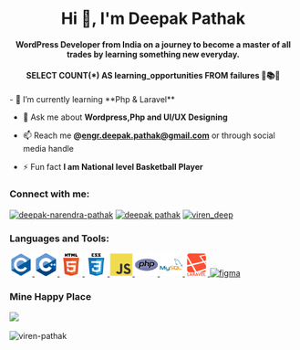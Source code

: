 <h1 align="center">Hi 👋, I'm Deepak Pathak</h1>
<h4 align="center">WordPress Developer from India on a journey to become a master of all trades by learning something new everyday.</h4>
<h4 align="center">SELECT COUNT(*) AS learning_opportunities FROM failures 🚀📚💡</h4>
- 🌱 I’m currently learning **Php & Laravel**

- 💬 Ask me about **Wordpress,Php and UI/UX Designing**

- 📫 Reach me **@engr.deepak.pathak@gmail.com** or through social media handle

- ⚡ Fun fact **I am National level Basketball Player**

<!-- SOCIAL MEDIA CONNECTIONS -->
<h3 align="left">Connect with me:</h3>
<p align="left">
<a href="https://linkedin.com/in/deepak-narendra-pathak" target="blank"><img align="center" src="https://raw.githubusercontent.com/rahuldkjain/github-profile-readme-generator/master/src/images/icons/Social/linked-in-alt.svg" alt="deepak-narendra-pathak" height="30" width="40" /></a>
<a href="https://fb.com/deepak pathak" target="blank"><img align="center" src="https://raw.githubusercontent.com/rahuldkjain/github-profile-readme-generator/master/src/images/icons/Social/facebook.svg" alt="deepak pathak" height="30" width="40" /></a>
<a href="https://instagram.com/viren_deep" target="blank"><img align="center" src="https://raw.githubusercontent.com/rahuldkjain/github-profile-readme-generator/master/src/images/icons/Social/instagram.svg" alt="viren_deep" height="30" width="40" /></a>
</p>

<!-- LANGUAGES AND TOOLS -->
<h3 align="left">Languages and Tools:</h3>
<p align="left"> <a href="https://www.cprogramming.com/" target="_blank" rel="noreferrer"> <img src="https://raw.githubusercontent.com/devicons/devicon/master/icons/c/c-original.svg" alt="c" width="40" height="40"/> </a> <a href="https://www.w3schools.com/cpp/" target="_blank" rel="noreferrer"> <img src="https://raw.githubusercontent.com/devicons/devicon/master/icons/cplusplus/cplusplus-original.svg" alt="cplusplus" width="40" height="40"/> </a> <a href="https://www.w3.org/html/" target="_blank" rel="noreferrer"> <img src="https://raw.githubusercontent.com/devicons/devicon/master/icons/html5/html5-original-wordmark.svg" alt="html5" width="40" height="40"/> </a> <a href="https://www.w3schools.com/css/" target="_blank" rel="noreferrer"> <img src="https://raw.githubusercontent.com/devicons/devicon/master/icons/css3/css3-original-wordmark.svg" alt="css3" width="40" height="40"/> </a> <a href="https://developer.mozilla.org/en-US/docs/Web/JavaScript" target="_blank" rel="noreferrer"> <img src="https://raw.githubusercontent.com/devicons/devicon/master/icons/javascript/javascript-original.svg" alt="javascript" width="40" height="40"/> </a> <a href="https://www.php.net" target="_blank" rel="noreferrer"> <img src="https://raw.githubusercontent.com/devicons/devicon/master/icons/php/php-original.svg" alt="php" width="40" height="40"/> </a> <a href="https://www.mysql.com/" target="_blank" rel="noreferrer"> <img src="https://raw.githubusercontent.com/devicons/devicon/master/icons/mysql/mysql-original-wordmark.svg" alt="mysql" width="40" height="40"/> </a> <a href="https://laravel.com/" target="_blank" rel="noreferrer"> <img src="https://raw.githubusercontent.com/devicons/devicon/master/icons/laravel/laravel-plain-wordmark.svg" alt="laravel" width="40" height="40"/> </a> <a href="https://www.figma.com/" target="_blank" rel="noreferrer"> <img src="https://www.vectorlogo.zone/logos/figma/figma-icon.svg" alt="figma" width="40" height="40"/> </a> <a </p>

<!-- SPOTIFY LIVE PLAY -->
<h3 align="left">Mine Happy Place</h3>
<p align="left">
<p align="left">
  <img src="https://spotify-github-profile.vercel.app/api/view?uid=31t5dsw2fj6gm4ywewn6crqdi3se&cover_image=true&theme=novatorem&show_offline=true&background_color=121212&interchange=false&bar_color=53b14f&bar_color_cover=false">
</p>
</p>

<!-- TOP LANGUAGES WORKED ON GITHUB -->
<p><img align="left" src="https://github-readme-stats.vercel.app/api/top-langs?username=viren-pathak&show_icons=true&locale=en&layout=compact" alt="viren-pathak" /></p>
